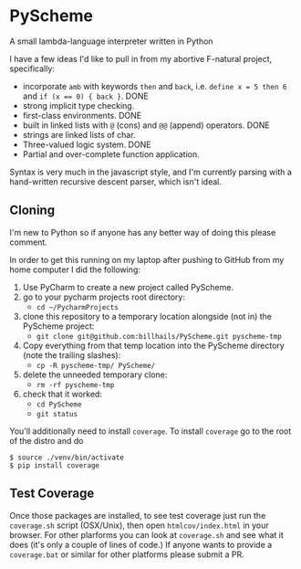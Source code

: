 # PyScheme

A small lambda-language interpreter written in Python

I have a few ideas I'd like to pull in from my abortive F-natural project,
specifically:

* incorporate `amb` with keywords `then` and `back`, i.e. `define x = 5 then 6`
and `if (x == 0) { back }`. DONE
* strong implicit type checking.
* first-class environments. DONE
* built in linked lists with `@` (cons) and `@@` (append) operators. DONE
* strings are linked lists of char.
* Three-valued logic system. DONE
* Partial and over-complete function application.

Syntax is very much in the javascript style, and I'm currently parsing with a hand-written recursive descent parser,
which isn't ideal.

## Cloning

I'm new to Python so if anyone has any better way of doing this please comment.

In order to get this running on my laptop after pushing to GitHub from my home computer I did the following:

1. Use PyCharm to create a new project called PyScheme.
1. go to your pycharm projects root directory:
   * `cd ~/PycharmProjects`
1. clone this repository to a temporary location alongside (not in) the PyScheme project:
   * `git clone git@github.com:billhails/PyScheme.git pyscheme-tmp`
1. Copy everything from that temp location into the PyScheme directory (note the trailing slashes):
   * `cp -R pyscheme-tmp/ PyScheme/`
1. delete the unneeded temporary clone:
   * `rm -rf pyscheme-tmp`
1. check that it worked:
   * `cd PyScheme`
   * `git status`

You'll additionally need to install `coverage`. To install `coverage` go to the root of the distro and do
```
$ source ./venv/bin/activate
$ pip install coverage
```

## Test Coverage

Once those packages are installed, to see test coverage just run the `coverage.sh` script (OSX/Unix), then open
`htmlcov/index.html` in your browser. For other plarforms you can look at `coverage.sh` and see what it does (it's only
a couple of lines of code.) If anyone wants to provide a `coverage.bat` or similar for other platforms please submit a PR.
